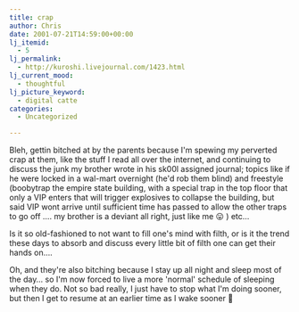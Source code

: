 ```yaml
---
title: crap
author: Chris
date: 2001-07-21T14:59:00+00:00
lj_itemid:
  - 5
lj_permalink:
  - http://kuroshi.livejournal.com/1423.html
lj_current_mood:
  - thoughtful
lj_picture_keyword:
  - digital catte
categories:
  - Uncategorized

---
```

Bleh, gettin bitched at by the parents because I'm spewing my perverted crap at them, like the stuff I read all over the internet, and continuing to discuss the junk my brother wrote in his sk00l assigned journal; topics like if he were locked in a wal-mart overnight (he'd rob them blind) and freestyle (boobytrap the empire state building, with a special trap in the top floor that only a VIP enters that will trigger explosives to collapse the building, but said VIP wont arrive until sufficient time has passed to allow the other traps to go off &#8230;. my brother is a deviant all right, just like me 😛 ) etc&#8230;

Is it so old-fashioned to not want to fill one's mind with filth, or is it the trend these days to absorb and discuss every little bit of filth one can get their hands on&#8230;.

Oh, and they're also bitching because I stay up all night and sleep most of the day&#8230; so I'm now forced to live a more 'normal' schedule of sleeping when they do. Not so bad really, I just have to stop what I'm doing sooner, but then I get to resume at an earlier time as I wake sooner 🙂
